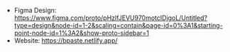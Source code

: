 * Figma Design:
https://www.figma.com/proto/pHzlfJEVU970motcIDjgoL/Untitled?type=design&node-id=1-2&scaling=contain&page-id=0%3A1&starting-point-node-id=1%3A2&show-proto-sidebar=1
* Website: https://bpaste.netlify.app/
